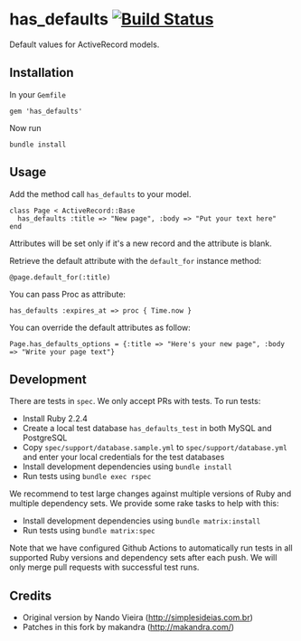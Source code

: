 has_defaults [![Build Status](https://travis-ci.org/makandra/has_defaults.svg?branch=master)](https://travis-ci.org/makandra/has_defaults)
============

Default values for ActiveRecord models.

Installation
------------

In your `Gemfile`

    gem 'has_defaults'

Now run

    bundle install


Usage
-----

Add the method call `has_defaults` to your model.

	class Page < ActiveRecord::Base
	  has_defaults :title => "New page", :body => "Put your text here"
	end

Attributes will be set only if it's a new record and the attribute is blank.

Retrieve the default attribute with the `default_for` instance method:

	@page.default_for(:title)

You can pass Proc as attribute:

	has_defaults :expires_at => proc { Time.now }

You can override the default attributes as follow:

	Page.has_defaults_options = {:title => "Here's your new page", :body => "Write your page text"}


Development
-----------

There are tests in `spec`. We only accept PRs with tests. To run tests:

- Install Ruby 2.2.4
- Create a local test database `has_defaults_test` in both MySQL and PostgreSQL
- Copy `spec/support/database.sample.yml` to `spec/support/database.yml` and enter your local credentials for the test databases
- Install development dependencies using `bundle install`
- Run tests using `bundle exec rspec`

We recommend to test large changes against multiple versions of Ruby and multiple dependency sets. We provide some rake tasks to help with this:

- Install development dependencies using `bundle matrix:install`
- Run tests using `bundle matrix:spec`

Note that we have configured Github Actions to automatically run tests in all supported Ruby versions and dependency sets after each push. We will only merge pull requests with successful test runs.


Credits
-------

* Original version by Nando Vieira (<http://simplesideias.com.br>)
* Patches in this fork by makandra (<http://makandra.com/>)
